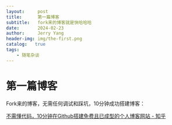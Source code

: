 ```yaml
---
layout:     post
title:      第一篇博客
subtitle:   fork来的博客就是快哈哈哈
date:       2024-02-23
author:     Jerry Yang
header-img: img/the-first.png
catalog:   true
tags:
    - 随笔杂谈
---
```



# 第一篇博客

Fork来的博客，无需任何调试和踩坑，10分钟成功搭建博客：

[不需懂代码，10分钟在Github搭建免费且已成型的个人博客网站 - 知乎](https://zhuanlan.zhihu.com/p/74778630)